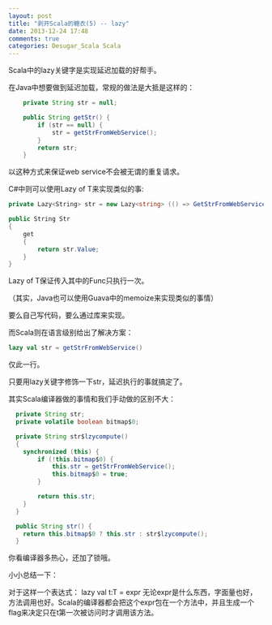 ```yaml
---
layout: post
title: "剥开Scala的糖衣(5) -- lazy"
date: 2013-12-24 17:48
comments: true
categories: Desugar_Scala Scala
---
```


Scala中的lazy关键字是实现延迟加载的好帮手。

在Java中想要做到延迟加载，常规的做法是大抵是这样的：

```java
    private String str = null;

    public String getStr() {
        if (str == null) {
            str = getStrFromWebService();
        }
        return str;
    }
```

以这种方式来保证web service不会被无谓的重复请求。

C#中则可以使用Lazy of T来实现类似的事:

```c#
private Lazy<String> str = new Lazy<string> (() => GetStrFromWebService ());

public String Str
{
	get
	{
		return str.Value;
	}
}
```

Lazy of T保证传入其中的Func只执行一次。

（其实，Java也可以使用Guava中的memoize来实现类似的事情）

要么自己写代码，要么通过库来实现。

而Scala则在语言级别给出了解决方案：

```scala
lazy val str = getStrFromWebService()
```

仅此一行。

只要用lazy关键字修饰一下str，延迟执行的事就搞定了。

其实Scala编译器做的事情和我们手动做的区别不大：

```java
  private String str;
  private volatile boolean bitmap$0;

  private String str$lzycompute()
  {
    synchronized (this) {
    	if (!this.bitmap$0) {
		    this.str = getStrFromWebService();
		    this.bitmap$0 = true;
	    }

    	return this.str;
    }
  }

  public String str() {
    return this.bitmap$0 ? this.str : str$lzycompute();
  }
```

你看编译器多热心，还加了锁哦。

小小总结一下：

对于这样一个表达式：
lazy val t:T = expr
无论expr是什么东西，字面量也好，方法调用也好。Scala的编译器都会把这个expr包在一个方法中，并且生成一个flag来决定只在t第一次被访问时才调用该方法。
